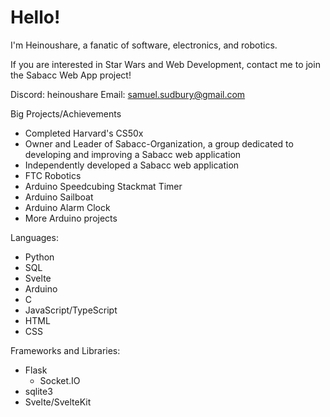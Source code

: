 # Hello!

I'm Heinoushare, a fanatic of software, electronics, and robotics.

If you are interested in Star Wars and Web Development, contact me to join the Sabacc Web App project!

Discord: heinoushare
Email: samuel.sudbury@gmail.com

Big Projects/Achievements
- Completed Harvard's CS50x
- Owner and Leader of Sabacc-Organization, a group dedicated to developing and improving a Sabacc web application
- Independently developed a Sabacc web application
- FTC Robotics
- Arduino Speedcubing Stackmat Timer
- Arduino Sailboat
- Arduino Alarm Clock
- More Arduino projects

Languages:
- Python
- SQL
- Svelte
- Arduino
- C
- JavaScript/TypeScript
- HTML
- CSS

Frameworks and Libraries:
- Flask
  - Socket.IO
- sqlite3
- Svelte/SvelteKit
